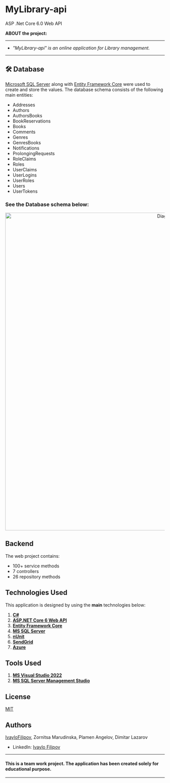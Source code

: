 # MyLibrary-api
ASP .Net Core 6.0 Web API

 **ABOUT the project:**
 
 ------------
 
 - *"MyLibrary-api" is an online application for Library management.*


 ------------

## 🛠 **Database**
[Microsoft SQL Server](https://www.microsoft.com/en-us/sql-server/sql-server-downloads) along with [Entity Framework Core](https://dotnet.microsoft.com/download) were used to create and store the values. 
The database schema consists of the following main entities:

* Addresses
* Authors
* AuthorsBooks
* BookReservations
* Books
* Comments
* Genres
* GenresBooks
* Notifications
* ProlongingRequests
* RoleClaims
* Roles
* UserClaims
* UserLogins
* UserRoles
* Users
* UserTokens

### **See the Database schema below:**

<p align="center">
  <img width="1000" src="..\MyLibrary\MyLibrary-api\RilaLibrary\db-MyLibrary.png" alt="Diagram"> 
</p>

## **Backend**
The web project contains:
* 100+ service methods
* 7 controllers
* 26 repository methods

## **Technologies Used**

This application is designed by using the **main** technologies below:

   1) **[C#](https://en.wikipedia.org/wiki/C_Sharp_(programming_language))**
   2) **[ASP.NET Core 6 Web API](https://en.wikipedia.org/wiki/ASP.NET_Core)**
   3) **[Entity Framework Core](https://en.wikipedia.org/wiki/Entity_Framework?wprov=srpw1_0)**
   4) **[MS SQL Server](https://en.wikipedia.org/wiki/Microsoft_SQL_Server)**
   5) **[nUnit](https://nunit.org/)**
   6) **[SendGrid](https://sendgrid.com/)**
   7) **[Azure](https://portal.azure.com/#home)**
   
## **Tools Used**
   1) **[MS Visual Studio 2022](https://code.visualstudio.com/)**
   2) **[MS SQL Server Management Studio](https://docs.microsoft.com/en-us/sql/ssms/download-sql-server-management-studio-ssms?view=sql-server-ver15)**

## License
[MIT](https://choosealicense.com/licenses/mit/)

## Authors
[IvayloFilipov](https://github.com/IvayloFilipov/BMS-BuildingManagementSystem),
Zornitsa Marudinska,
Plamen Angelov,
Dimitar Lazarov

- LinkedIn: [Ivaylo Filipov](https://www.linkedin.com/in/ivaylo-filipov-44149420b/)


------------

#### This is a team work project. The application has been created solely for educational purpose.

------------
